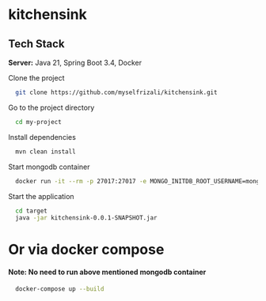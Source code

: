 # kitchensink

## Tech Stack

**Server:** Java 21, Spring Boot 3.4, Docker

Clone the project

```bash
  git clone https://github.com/myselfrizali/kitchensink.git
```

Go to the project directory

```bash
  cd my-project
```

Install dependencies

```bash
  mvn clean install
```

Start mongodb container
```bash
  docker run -it --rm -p 27017:27017 -e MONGO_INITDB_ROOT_USERNAME=mongoadmin -e MONGO_INITDB_ROOT_PASSWORD=secret mongo
```

Start the application

```bash
  cd target
  java -jar kitchensink-0.0.1-SNAPSHOT.jar
```

# Or via docker compose

#### Note: No need to run above mentioned mongodb container
```bash
  docker-compose up --build
```